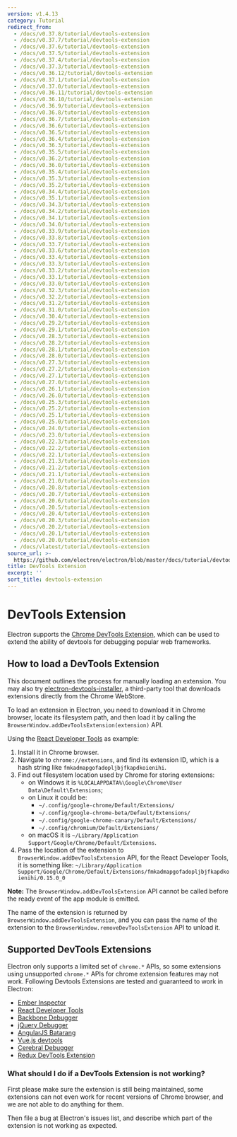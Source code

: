 ```yaml
---
version: v1.4.13
category: Tutorial
redirect_from:
  - /docs/v0.37.8/tutorial/devtools-extension
  - /docs/v0.37.7/tutorial/devtools-extension
  - /docs/v0.37.6/tutorial/devtools-extension
  - /docs/v0.37.5/tutorial/devtools-extension
  - /docs/v0.37.4/tutorial/devtools-extension
  - /docs/v0.37.3/tutorial/devtools-extension
  - /docs/v0.36.12/tutorial/devtools-extension
  - /docs/v0.37.1/tutorial/devtools-extension
  - /docs/v0.37.0/tutorial/devtools-extension
  - /docs/v0.36.11/tutorial/devtools-extension
  - /docs/v0.36.10/tutorial/devtools-extension
  - /docs/v0.36.9/tutorial/devtools-extension
  - /docs/v0.36.8/tutorial/devtools-extension
  - /docs/v0.36.7/tutorial/devtools-extension
  - /docs/v0.36.6/tutorial/devtools-extension
  - /docs/v0.36.5/tutorial/devtools-extension
  - /docs/v0.36.4/tutorial/devtools-extension
  - /docs/v0.36.3/tutorial/devtools-extension
  - /docs/v0.35.5/tutorial/devtools-extension
  - /docs/v0.36.2/tutorial/devtools-extension
  - /docs/v0.36.0/tutorial/devtools-extension
  - /docs/v0.35.4/tutorial/devtools-extension
  - /docs/v0.35.3/tutorial/devtools-extension
  - /docs/v0.35.2/tutorial/devtools-extension
  - /docs/v0.34.4/tutorial/devtools-extension
  - /docs/v0.35.1/tutorial/devtools-extension
  - /docs/v0.34.3/tutorial/devtools-extension
  - /docs/v0.34.2/tutorial/devtools-extension
  - /docs/v0.34.1/tutorial/devtools-extension
  - /docs/v0.34.0/tutorial/devtools-extension
  - /docs/v0.33.9/tutorial/devtools-extension
  - /docs/v0.33.8/tutorial/devtools-extension
  - /docs/v0.33.7/tutorial/devtools-extension
  - /docs/v0.33.6/tutorial/devtools-extension
  - /docs/v0.33.4/tutorial/devtools-extension
  - /docs/v0.33.3/tutorial/devtools-extension
  - /docs/v0.33.2/tutorial/devtools-extension
  - /docs/v0.33.1/tutorial/devtools-extension
  - /docs/v0.33.0/tutorial/devtools-extension
  - /docs/v0.32.3/tutorial/devtools-extension
  - /docs/v0.32.2/tutorial/devtools-extension
  - /docs/v0.31.2/tutorial/devtools-extension
  - /docs/v0.31.0/tutorial/devtools-extension
  - /docs/v0.30.4/tutorial/devtools-extension
  - /docs/v0.29.2/tutorial/devtools-extension
  - /docs/v0.29.1/tutorial/devtools-extension
  - /docs/v0.28.3/tutorial/devtools-extension
  - /docs/v0.28.2/tutorial/devtools-extension
  - /docs/v0.28.1/tutorial/devtools-extension
  - /docs/v0.28.0/tutorial/devtools-extension
  - /docs/v0.27.3/tutorial/devtools-extension
  - /docs/v0.27.2/tutorial/devtools-extension
  - /docs/v0.27.1/tutorial/devtools-extension
  - /docs/v0.27.0/tutorial/devtools-extension
  - /docs/v0.26.1/tutorial/devtools-extension
  - /docs/v0.26.0/tutorial/devtools-extension
  - /docs/v0.25.3/tutorial/devtools-extension
  - /docs/v0.25.2/tutorial/devtools-extension
  - /docs/v0.25.1/tutorial/devtools-extension
  - /docs/v0.25.0/tutorial/devtools-extension
  - /docs/v0.24.0/tutorial/devtools-extension
  - /docs/v0.23.0/tutorial/devtools-extension
  - /docs/v0.22.3/tutorial/devtools-extension
  - /docs/v0.22.2/tutorial/devtools-extension
  - /docs/v0.22.1/tutorial/devtools-extension
  - /docs/v0.21.3/tutorial/devtools-extension
  - /docs/v0.21.2/tutorial/devtools-extension
  - /docs/v0.21.1/tutorial/devtools-extension
  - /docs/v0.21.0/tutorial/devtools-extension
  - /docs/v0.20.8/tutorial/devtools-extension
  - /docs/v0.20.7/tutorial/devtools-extension
  - /docs/v0.20.6/tutorial/devtools-extension
  - /docs/v0.20.5/tutorial/devtools-extension
  - /docs/v0.20.4/tutorial/devtools-extension
  - /docs/v0.20.3/tutorial/devtools-extension
  - /docs/v0.20.2/tutorial/devtools-extension
  - /docs/v0.20.1/tutorial/devtools-extension
  - /docs/v0.20.0/tutorial/devtools-extension
  - /docs/vlatest/tutorial/devtools-extension
source_url: >-
  https://github.com/electron/electron/blob/master/docs/tutorial/devtools-extension.md
title: DevTools Extension
excerpt: ''
sort_title: devtools-extension
---
```

# DevTools Extension

Electron supports the [Chrome DevTools Extension](https://developer.chrome.com/extensions/devtools), which can be used to extend the ability of devtools for debugging popular web frameworks.

## How to load a DevTools Extension

This document outlines the process for manually loading an extension. You may also try [electron-devtools-installer](https://github.com/GPMDP/electron-devtools-installer), a third-party tool that downloads extensions directly from the Chrome WebStore.

To load an extension in Electron, you need to download it in Chrome browser, locate its filesystem path, and then load it by calling the `BrowserWindow.addDevToolsExtension(extension)` API.

Using the [React Developer Tools](https://chrome.google.com/webstore/detail/react-developer-tools/fmkadmapgofadopljbjfkapdkoienihi) as example:

1.  Install it in Chrome browser.
2.  Navigate to `chrome://extensions`, and find its extension ID, which is a hash string like `fmkadmapgofadopljbjfkapdkoienihi`.
3.  Find out filesystem location used by Chrome for storing extensions:
    *   on Windows it is `%LOCALAPPDATA%\Google\Chrome\User Data\Default\Extensions`;
    *   on Linux it could be:
        *   `~/.config/google-chrome/Default/Extensions/`
        *   `~/.config/google-chrome-beta/Default/Extensions/`
        *   `~/.config/google-chrome-canary/Default/Extensions/`
        *   `~/.config/chromium/Default/Extensions/`
    *   on macOS it is `~/Library/Application Support/Google/Chrome/Default/Extensions`.
4.  Pass the location of the extension to `BrowserWindow.addDevToolsExtension` API, for the React Developer Tools, it is something like: `~/Library/Application Support/Google/Chrome/Default/Extensions/fmkadmapgofadopljbjfkapdkoienihi/0.15.0_0`

**Note:** The `BrowserWindow.addDevToolsExtension` API cannot be called before the ready event of the app module is emitted.

The name of the extension is returned by `BrowserWindow.addDevToolsExtension`, and you can pass the name of the extension to the `BrowserWindow.removeDevToolsExtension` API to unload it.

## Supported DevTools Extensions

Electron only supports a limited set of `chrome.*` APIs, so some extensions using unsupported `chrome.*` APIs for chrome extension features may not work. Following Devtools Extensions are tested and guaranteed to work in Electron:

*   [Ember Inspector](https://chrome.google.com/webstore/detail/ember-inspector/bmdblncegkenkacieihfhpjfppoconhi)
*   [React Developer Tools](https://chrome.google.com/webstore/detail/react-developer-tools/fmkadmapgofadopljbjfkapdkoienihi)
*   [Backbone Debugger](https://chrome.google.com/webstore/detail/backbone-debugger/bhljhndlimiafopmmhjlgfpnnchjjbhd)
*   [jQuery Debugger](https://chrome.google.com/webstore/detail/jquery-debugger/dbhhnnnpaeobfddmlalhnehgclcmjimi)
*   [AngularJS Batarang](https://chrome.google.com/webstore/detail/angularjs-batarang/ighdmehidhipcmcojjgiloacoafjmpfk)
*   [Vue.js devtools](https://chrome.google.com/webstore/detail/vuejs-devtools/nhdogjmejiglipccpnnnanhbledajbpd)
*   [Cerebral Debugger](http://www.cerebraljs.com/documentation/the_debugger)
*   [Redux DevTools Extension](https://chrome.google.com/webstore/detail/redux-devtools/lmhkpmbekcpmknklioeibfkpmmfibljd)

### What should I do if a DevTools Extension is not working?

First please make sure the extension is still being maintained, some extensions can not even work for recent versions of Chrome browser, and we are not able to do anything for them.

Then file a bug at Electron's issues list, and describe which part of the extension is not working as expected.
